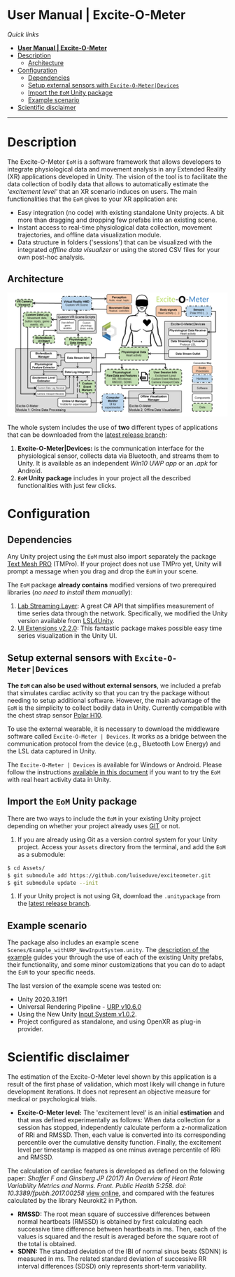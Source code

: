 # **User Manual | Excite-O-Meter**

*Quick links*

- [**User Manual | Excite-O-Meter**](#user-manual--excite-o-meter)
- [Description](#description)
  - [Architecture](#architecture)
- [Configuration](#configuration)
  - [Dependencies](#dependencies)
  - [Setup external sensors with `Excite-O-Meter|Devices`](#setup-external-sensors-with-excite-o-meterdevices)
  - [Import the `EoM` Unity package](#import-the-eom-unity-package)
  - [Example scenario](#example-scenario)
- [Scientific disclaimer](#scientific-disclaimer)

---

# Description

The Excite-O-Meter `EoM` is a software framework that allows developers to integrate physiological data and movement analysis in any Extended Reality (XR) applications developed in Unity. The vision of the tool is to facilitate the data collection of bodily data that allows to automatically estimate the *'excitement level'* that an XR scenario induces on users. The main functionalities that the `EoM` gives to your XR application are:

- Easy integration (no code) with existing standalone Unity projects. A bit more than dragging and dropping few prefabs into an existing scene.
- Instant access to real-time physiological data collection, movement trajectories, and offline data visualization module.
- Data structure in folders ('sessions') that can be visualized with the integrated *offline data visualizer* or using the stored CSV files for your own post-hoc analysis.

## Architecture

![architecture](./images/eom_architecture.png)

The whole system includes the use of **two** different types of applications that can be downloaded from the [latest release branch](https://github.com/luiseduve/exciteometer/releases/latest):

1. **Excite-O-Meter|Devices:** is the communication interface for the physiological sensor, collects data via Bluetooth, and streams them to Unity. It is available as an independent *Win10 UWP app* or an *.apk* for Android.
2. **`EoM` Unity package** includes in your project all the described functionalities with just few clicks.

# Configuration

## Dependencies

Any Unity project using the `EoM` must also import separately the package [Text Mesh PRO](https://docs.unity3d.com/Packages/com.unity.textmeshpro@3.0/manual/index.html) (TMPro). If your project does not use TMPro yet, Unity will prompt a message when you drag and drop the `EoM` in your scene.

The `EoM` package **already contains** modified versions of two prerequired libraries (*no need to install them manually*):

1. [Lab Streaming Layer](https://github.com/sccn/labstreaminglayer): A great C# API that simplifies measurement of time series data through the network. Specifically, we modified the Unity version available from [LSL4Unity](https://github.com/xfleckx/LSL4Unity).
2. [UI Extensions v2.2.0](https://bitbucket.org/UnityUIExtensions/unity-ui-extensions/): This fantastic package makes possible easy time series visualization in the Unity UI.

## Setup external sensors with `Excite-O-Meter|Devices`

**The `EoM` can also be used without external sensors**, we included a prefab that simulates cardiac activity so that you can try the package without needing to setup additional software. However, the main advantage of the `EoM` is the simplicity to collect bodily data in Unity. Currently compatible with the chest strap sensor [Polar H10](https://www.polar.com/us-en/products/accessories/h10_heart_rate_sensor).

To use the external wearable, it is necessary to download the middleware software called `Excite-O-Meter | Devices`. It works as a bridge between the communication protocol from the device (e.g., Bluetooth Low Energy) and the LSL data captured in Unity.

The `Excite-O-Meter | Devices` is available for Windows or Android. Please follow the instructions [available in this document](./2_SetupDevices.md) if you want to try the `EoM` with real heart activity data in Unity.

## Import the `EoM` Unity package

There are two ways to include the `EoM` in your existing Unity project depending on whether your project already uses [GIT](https://git-scm.com/) or not. 

1) If you are already using Git as a version control system for your Unity project. Access your `Assets` directory from the terminal, and add the `EoM` as a submodule:
```bash
$ cd Assets/
$ git submodule add https://github.com/luiseduve/exciteometer.git
$ git submodule update --init
```
1) If your Unity project is not using Git, download the `.unitypackage` from the [latest release branch](https://github.com/luiseduve/exciteometer/releases/latest).

## Example scenario

The package also includes an example scene `Scenes/Example_withURP_NewInputSystem.unity`. The [description of the example](./docs/3_Example.md) guides your through the use of each of the existing Unity prefabs, their functionality, and some minor customizations that you can do to adapt the `EoM` to your specific needs.

The last version of the example scene was tested on:
- Unity 2020.3.19f1
- Universal Rendering Pipeline - [URP v10.6.0](https://docs.unity3d.com/Packages/com.unity.render-pipelines.universal@10.6/manual/)
- Using the New Unity [Input System v1.0.2](https://docs.unity3d.com/Packages/com.unity.inputsystem@1.0/manual/index.html).
- Project configured as standalone, and using OpenXR as plug-in provider.

# Scientific disclaimer

The estimation of the Excite-O-Meter level shown by this application is a result of the first phase of validation, which most likely will change in future development iterations. It does not represent an objective measure for medical or psychological trials.

- **Excite-O-Meter level:** The 'excitement level' is an initial **estimation** and that was defined experimentally as follows: When data collection for a session has stopped, independently calculate perform a z-normalization of RRi and  RMSSD. Then, each value is converted into its corresponding percentile over the cumulative density function. Finally, the excitement level per timestamp is mapped as one minus average percentile of RRi and RMSSD.

The calculation of cardiac features is developed as defined on the folowing paper: *Shaffer F and Ginsberg JP (2017) An Overview of Heart Rate Variability Metrics and Norms. Front. Public Health 5:258. doi: 10.3389/fpubh.2017.00258* [view online](https://www.frontiersin.org/articles/10.3389/fpubh.2017.00258/full), and compared with the features calculated by the library Neurokit2 in Python.

- **RMSSD:** The root mean square of successive differences between normal heartbeats (RMSSD) is obtained by first calculating each successive time difference between heartbeats in ms. Then, each of the values is squared and the result is averaged before the square root of the total is obtained.
- **SDNN:** The standard deviation of the IBI of normal sinus beats (SDNN) is measured in ms. The related standard deviation of successive RR interval differences (SDSD) only represents short-term variability.